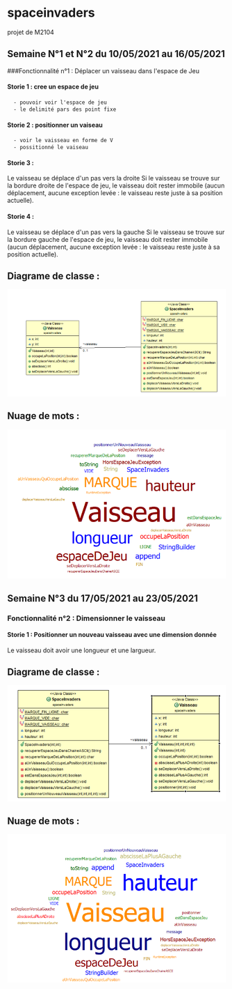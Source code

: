 # spaceinvaders
projet de M2104

## Semaine N°1 et N°2 du 10/05/2021 au 16/05/2021


###Fonctionnalité n°1 : Déplacer un vaisseau dans l'espace de Jeu

#### Storie 1 : cree un espace de jeu
      - pouvoir voir l'espace de jeu
      - le delimité pars des point fixe

#### Storie 2 : positionner un vaiseau 

      - voir le vaisseau en forme de V
      - possitionné le vaiseau 

#### Storie 3 :
Le vaisseau se déplace d'un pas vers la droite
Si le vaisseau se trouve sur la bordure droite de l'espace de jeu, le vaisseau doit rester immobile (aucun déplacement, aucune exception levée : le vaisseau reste juste à sa position actuelle).

#### Storie 4 :

Le vaisseau se déplace d'un pas vers la gauche
Si le vaisseau se trouve sur la bordure gauche de l'espace de jeu, le vaisseau doit rester immobile (aucun déplacement, aucune exception levée : le vaisseau reste juste à sa position actuelle).

## Diagrame de classe :

![diag classe S1-2](image/DiagClassS1-2.png)

## Nuage de mots :

![nuage S1-2](image/NuageS1-2.png)


## Semaine N°3 du 17/05/2021 au 23/05/2021


### Fonctionnalité n°2 : Dimensionner le vaisseau

#### Storie 1 : Positionner un nouveau vaisseau avec une dimension donnée

Le vaisseau doit avoir une longueur et une largueur.

## Diagrame de classe :

![diag classe S3](image/DiagCassS3.png)

## Nuage de mots :

![nuage S3](image/NuqgeS3.png)

